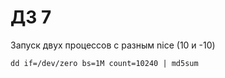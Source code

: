 # ДЗ 7
Запуск двух процессов с разным nice (10 и -10)

```dd if=/dev/zero bs=1M count=10240 | md5sum```

